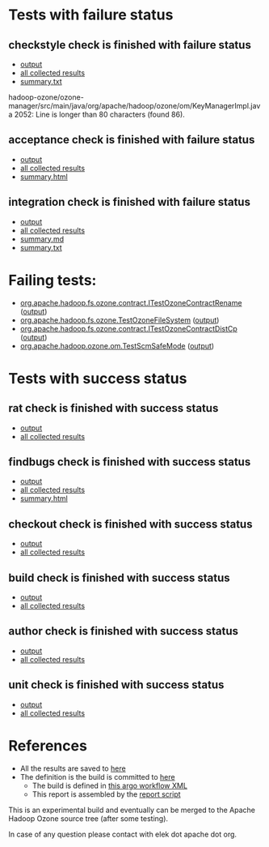 # Tests with failure status

## checkstyle check is finished with failure status

   * [output](https://raw.githubusercontent.com/elek/ozone-ci-03/master/pr/pr-hdds-1987-rp7vh/checkstyle/output.log)
   * [all collected results](https://github.com/elek/ozone-ci-03/tree/master/pr/pr-hdds-1987-rp7vh/checkstyle)
   * [summary.txt](https://github.com/elek/ozone-ci-03/tree/master/pr/pr-hdds-1987-rp7vh/checkstyle/summary.txt)

hadoop-ozone/ozone-manager/src/main/java/org/apache/hadoop/ozone/om/KeyManagerImpl.java
 2052: Line is longer than 80 characters (found 86).

## acceptance check is finished with failure status

   * [output](https://raw.githubusercontent.com/elek/ozone-ci-03/master/pr/pr-hdds-1987-rp7vh/acceptance/output.log)
   * [all collected results](https://github.com/elek/ozone-ci-03/tree/master/pr/pr-hdds-1987-rp7vh/acceptance)
   * [summary.html](https://elek.github.io/ozone-ci-03/pr/pr-hdds-1987-rp7vh/acceptance/summary.html)


## integration check is finished with failure status

   * [output](https://raw.githubusercontent.com/elek/ozone-ci-03/master/pr/pr-hdds-1987-rp7vh/integration/output.log)
   * [all collected results](https://github.com/elek/ozone-ci-03/tree/master/pr/pr-hdds-1987-rp7vh/integration)
   * [summary.md](https://github.com/elek/ozone-ci-03/tree/master/pr/pr-hdds-1987-rp7vh/integration/summary.md)
   * [summary.txt](https://github.com/elek/ozone-ci-03/tree/master/pr/pr-hdds-1987-rp7vh/integration/summary.txt)

# Failing tests: 

 * [org.apache.hadoop.fs.ozone.contract.ITestOzoneContractRename](hadoop-ozone/ozonefs/org.apache.hadoop.fs.ozone.contract.ITestOzoneContractRename.txt) ([output](hadoop-ozone/ozonefs/org.apache.hadoop.fs.ozone.contract.ITestOzoneContractRename-output.txt))
 * [org.apache.hadoop.fs.ozone.TestOzoneFileSystem](hadoop-ozone/ozonefs/org.apache.hadoop.fs.ozone.TestOzoneFileSystem.txt) ([output](hadoop-ozone/ozonefs/org.apache.hadoop.fs.ozone.TestOzoneFileSystem-output.txt))
 * [org.apache.hadoop.fs.ozone.contract.ITestOzoneContractDistCp](hadoop-ozone/ozonefs/org.apache.hadoop.fs.ozone.contract.ITestOzoneContractDistCp.txt) ([output](hadoop-ozone/ozonefs/org.apache.hadoop.fs.ozone.contract.ITestOzoneContractDistCp-output.txt))
 * [org.apache.hadoop.ozone.om.TestScmSafeMode](hadoop-ozone/integration-test/org.apache.hadoop.ozone.om.TestScmSafeMode.txt) ([output](hadoop-ozone/integration-test/org.apache.hadoop.ozone.om.TestScmSafeMode-output.txt))


# Tests with success status

## rat check is finished with success status

   * [output](https://raw.githubusercontent.com/elek/ozone-ci-03/master/pr/pr-hdds-1987-rp7vh/rat/output.log)
   * [all collected results](https://github.com/elek/ozone-ci-03/tree/master/pr/pr-hdds-1987-rp7vh/rat)


## findbugs check is finished with success status

   * [output](https://raw.githubusercontent.com/elek/ozone-ci-03/master/pr/pr-hdds-1987-rp7vh/findbugs/output.log)
   * [all collected results](https://github.com/elek/ozone-ci-03/tree/master/pr/pr-hdds-1987-rp7vh/findbugs)
   * [summary.html](https://elek.github.io/ozone-ci-03/pr/pr-hdds-1987-rp7vh/findbugs/summary.html)


## checkout check is finished with success status

   * [output](https://raw.githubusercontent.com/elek/ozone-ci-03/master/pr/pr-hdds-1987-rp7vh/checkout/output.log)
   * [all collected results](https://github.com/elek/ozone-ci-03/tree/master/pr/pr-hdds-1987-rp7vh/checkout)


## build check is finished with success status

   * [output](https://raw.githubusercontent.com/elek/ozone-ci-03/master/pr/pr-hdds-1987-rp7vh/build/output.log)
   * [all collected results](https://github.com/elek/ozone-ci-03/tree/master/pr/pr-hdds-1987-rp7vh/build)


## author check is finished with success status

   * [output](https://raw.githubusercontent.com/elek/ozone-ci-03/master/pr/pr-hdds-1987-rp7vh/author/output.log)
   * [all collected results](https://github.com/elek/ozone-ci-03/tree/master/pr/pr-hdds-1987-rp7vh/author)


## unit check is finished with success status

   * [output](https://raw.githubusercontent.com/elek/ozone-ci-03/master/pr/pr-hdds-1987-rp7vh/unit/output.log)
   * [all collected results](https://github.com/elek/ozone-ci-03/tree/master/pr/pr-hdds-1987-rp7vh/unit)




# References

 * All the results are saved to [here](https://github.com/elek/ozone-ci-03/tree/master/pr/pr-hdds-1987-rp7vh/)
 * The definition is the build is committed to [here](https://github.com/elek/argo-ozone)
    * The build is defined in [this argo workflow XML](https://github.com/elek/argo-ozone/blob/master/ozone-build.yaml)
    * This report is assembled by the [report script](https://github.com/elek/argo-ozone/blob/master/scripts/report.sh)

This is an experimental build and eventually can be merged to the Apache Hadoop Ozone source tree (after some testing).

In case of any question please contact with elek dot apache dot org.
